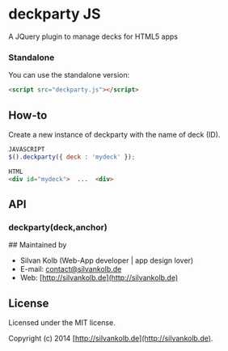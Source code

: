 # deckparty JS

A JQuery plugin to manage decks for HTML5 apps


### Standalone
You can use the standalone version:
```html
<script src="deckparty.js"></script>
```

## How-to
Create a new instance of deckparty with the name of deck (ID).

```js
JAVASCRIPT
$().deckparty({	deck : 'mydeck' });
```

```html
HTML
<div id="mydeck">  ...  <div>
```


## API
### deckparty(deck,anchor)









## Maintained by
- Silvan Kolb (Web-App developer | app design lover)
- E-mail: [contact@silvankolb.de](mailto:contact@silvankolb.de)
- Web: [http://silvankolb.de](http://silvankolb.de)

## License
Licensed under the MIT license.

Copyright (c) 2014 [http://silvankolb.de](http://silvankolb.de).
